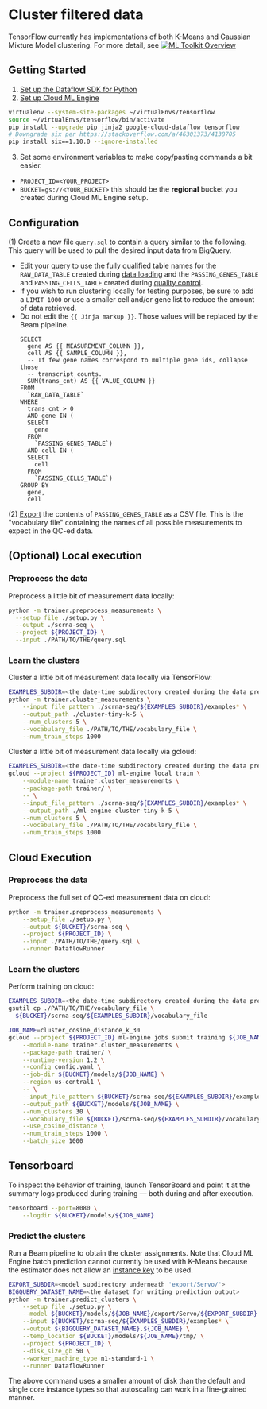 Cluster filtered data
=====================

TensorFlow currently has implementations of both K-Means and Gaussian Mixture
Model clustering. For more detail, see [![ML Toolkit Overview](http://img.youtube.com/vi/Tuv5QYKU-MM/0.jpg)](https://www.youtube.com/watch?v=Tuv5QYKU-MM)

## Getting Started

1. [Set up the Dataflow SDK for Python](https://cloud.google.com/dataflow/docs/quickstarts/quickstart-python)
2. [Set up Cloud ML Engine](https://cloud.google.com/ml-engine/docs/quickstarts/command-line)

```bash
virtualenv --system-site-packages ~/virtualEnvs/tensorflow
source ~/virtualEnvs/tensorflow/bin/activate
pip install --upgrade pip jinja2 google-cloud-dataflow tensorflow
# Downgrade six per https://stackoverflow.com/a/46301373/4138705
pip install six==1.10.0 --ignore-installed
```

3. Set some environment variables to make copy/pasting commands a bit easier.

  * `PROJECT_ID=<YOUR_PROJECT>`
  * `BUCKET=gs://<YOUR_BUCKET>` this should be the **regional** bucket you
  created during Cloud ML Engine setup.

## Configuration

(1) Create a new file `query.sql` to contain a query similar to the following.
This query will be used to pull the desired input data from BigQuery.

  * Edit your query to use the fully qualified table
    names for the `RAW_DATA_TABLE` created during [data loading](../data_loading)
    and the `PASSING_GENES_TABLE` and `PASSING_CELLS_TABLE` created during
    [quality control](./quality_control).
  * If you wish to run clustering locally for testing purposes, be sure to add
    a `LIMIT 1000` or use a smaller cell and/or gene list to reduce the amount of data
    retrieved.
  * Do not edit the `{{ Jinja markup }}`. Those values will be replaced by the
    Beam pipeline.
    ```
    SELECT
      gene AS {{ MEASUREMENT_COLUMN }},
      cell AS {{ SAMPLE_COLUMN }},
      -- If few gene names correspond to multiple gene ids, collapse those
      -- transcript counts.
      SUM(trans_cnt) AS {{ VALUE_COLUMN }}
    FROM
      `RAW_DATA_TABLE`
    WHERE
      trans_cnt > 0
      AND gene IN (
      SELECT
        gene
      FROM
        `PASSING_GENES_TABLE`)
      AND cell IN (
      SELECT
        cell
      FROM
        `PASSING_CELLS_TABLE`)
    GROUP BY
      gene,
      cell
    ```

(2) [Export](https://cloud.google.com/bigquery/docs/exporting-data) the contents
of `PASSING_GENES_TABLE` as a CSV file. This is the "vocabulary file" containing
the names of all possible measurements to expect in the QC-ed data.

## (Optional) Local execution

### Preprocess the data
Preprocess a little bit of measurement data locally:

```bash
python -m trainer.preprocess_measurements \
  --setup_file ./setup.py \
  --output ./scrna-seq \
  --project ${PROJECT_ID} \
  --input ./PATH/TO/THE/query.sql
```

### Learn the clusters
Cluster a little bit of measurement data locally via TensorFlow:

```bash
EXAMPLES_SUBDIR=<the date-time subdirectory created during the data preprocess step>
python -m trainer.cluster_measurements \
    --input_file_pattern ./scrna-seq/${EXAMPLES_SUBDIR}/examples* \
    --output_path ./cluster-tiny-k-5 \
    --num_clusters 5 \
    --vocabulary_file ./PATH/TO/THE/vocabulary_file \
    --num_train_steps 1000
```

Cluster a little bit of measurement data locally via gcloud:

```bash
EXAMPLES_SUBDIR=<the date-time subdirectory created during the data preprocess step>
gcloud --project ${PROJECT_ID} ml-engine local train \
    --module-name trainer.cluster_measurements \
    --package-path trainer/ \
    -- \
    --input_file_pattern ./scrna-seq/${EXAMPLES_SUBDIR}/examples* \
    --output_path ./ml-engine-cluster-tiny-k-5 \
    --num_clusters 5 \
    --vocabulary_file ./PATH/TO/THE/vocabulary_file \
    --num_train_steps 1000
```

## Cloud Execution

### Preprocess the data

Preprocess the full set of QC-ed measurement data on cloud:

```bash
python -m trainer.preprocess_measurements \
    --setup_file ./setup.py \
    --output ${BUCKET}/scrna-seq \
    --project ${PROJECT_ID} \
    --input ./PATH/TO/THE/query.sql \
    --runner DataflowRunner
```

### Learn the clusters

Perform training on cloud:

```bash
EXAMPLES_SUBDIR=<the date-time subdirectory created during the data preprocess step>
gsutil cp ./PATH/TO/THE/vocabulary_file \
  ${BUCKET}/scrna-seq/${EXAMPLES_SUBDIR}/vocabulary_file

JOB_NAME=cluster_cosine_distance_k_30
gcloud --project ${PROJECT_ID} ml-engine jobs submit training ${JOB_NAME} \
    --module-name trainer.cluster_measurements \
    --package-path trainer/ \
    --runtime-version 1.2 \
    --config config.yaml \
    --job-dir ${BUCKET}/models/${JOB_NAME} \
    --region us-central1 \
    -- \
    --input_file_pattern ${BUCKET}/scrna-seq/${EXAMPLES_SUBDIR}/examples* \
    --output_path ${BUCKET}/models/${JOB_NAME} \
    --num_clusters 30 \
    --vocabulary_file ${BUCKET}/scrna-seq/${EXAMPLES_SUBDIR}/vocabulary_file \
    --use_cosine_distance \
    --num_train_steps 1000 \
    --batch_size 1000

```

## Tensorboard

To inspect the behavior of training, launch TensorBoard and point it at the
summary logs produced during training — both during and after execution.

```bash
tensorboard --port=8080 \
    --logdir ${BUCKET}/models/${JOB_NAME}
```

### Predict the clusters

Run a Beam pipeline to obtain the cluster assignments. Note that Cloud ML Engine
batch prediction cannot currently be used with K-Means because the estimator
does not allow an [instance
key](https://cloud.google.com/ml-engine/docs/concepts/prediction-overview#batch_prediction_input_data)
to be used.

``` bash
EXPORT_SUBDIR=<model subdirectory underneath 'export/Servo/'>
BIGQUERY_DATASET_NAME=<the dataset for writing prediction output>
python -m trainer.predict_clusters \
    --setup_file ./setup.py \
    --model ${BUCKET}/models/${JOB_NAME}/export/Servo/${EXPORT_SUBDIR} \
    --input ${BUCKET}/scrna-seq/${EXAMPLES_SUBDIR}/examples* \
    --output ${BIGQUERY_DATASET_NAME}.${JOB_NAME} \
    --temp_location ${BUCKET}/models/${JOB_NAME}/tmp/ \
    --project ${PROJECT_ID} \
    --disk_size_gb 50 \
    --worker_machine_type n1-standard-1 \
    --runner DataflowRunner
```

The above command uses a smaller amount of disk than the default and single
core instance types so that autoscaling can work in a fine-grained manner.
